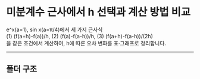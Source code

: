 # 미분계수 근사에서 h 선택과 계산 방법 비교

e^x(a=1), sin x(a=π/4)에서 세 가지 근사식  
(1) (f(a+h)-f(a))/h, (2) (f(a)-f(a-h))/h, (3) (f(a+h)-f(a-h))/(2h)  
을 같은 조건에서 계산하여, h에 따른 오차 변화를 표·그래프로 정리합니다.

---

## 폴더 구조
